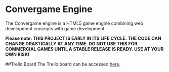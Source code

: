 # Convergame Engine
The Convergame engine is a HTML5 game engine combining web development concepts with game development. 

**Please note: THIS PROJECT IS EARLY IN ITS LIFE CYCLE. THE CODE CAN CHANGE DRASTICALLY AT ANY TIME. DO NOT USE THIS FOR COMMERCIAL GAMES UNTIL A STABLE RELEASE IS READY. USE AT YOUR OWN RISK!**

##Trello Board
The Trello board can be accessed [here](https://trello.com/b/IgbJJAg5).
